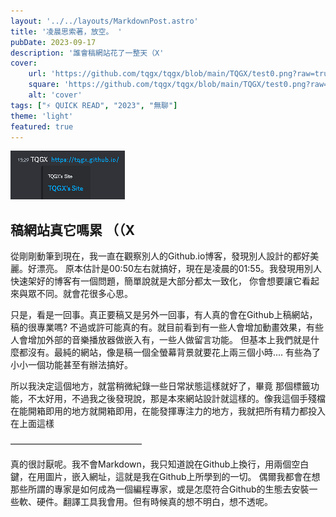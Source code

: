 ```yaml
---
layout: '../../layouts/MarkdownPost.astro'
title: '凌晨思索著，放空。 '
pubDate: 2023-09-17
description: '誰會稿網站花了一整天（X'
cover:
    url: 'https://github.com/tqgx/tqgx/blob/main/TQGX/test0.png?raw=true=true'
    square: 'https://github.com/tqgx/tqgx/blob/main/TQGX/test0.png?raw=true'
    alt: 'cover'
tags: ["⚡ QUICK READ", "2023", "無聊"] 
theme: 'light'
featured: true
---
```



![|inline](https://github.com/tqgx/tqgx/blob/main/TQGX/test0.png?raw=true)

## 稿網站真它嗎累 （（X
從剛剛動筆到現在，我一直在觀察別人的Github.io博客，發現別人設計的都好美麗。好漂亮。
原本估計是00:50左右就搞好，現在是凌晨的01:55。我發現用別人快速架好的博客有一個問題，簡單說就是大部分都太一致化，
你會想要讓它看起來與眾不同。就會花很多心思。


只是，看是一回事。真正要稿又是另外一回事，有人真的會在Github上稿網站，稿的很專業嗎?
不過或許可能真的有。就目前看到有一些人會增加動畫效果，有些人會增加外部的音樂播放器做嵌入有，一些人做留言功能。
但基本上我們就是什麼都沒有。最純的網站，像是稿一個全螢幕背景就要花上兩三個小時.... 有些為了小小一個功能甚至有辦法搞好。


所以我決定這個地方，就當稍微紀錄一些日常狀態這樣就好了，畢竟
那個標籤功能，不太好用，不過我之後發現說，那是本來網站設計就這樣的。像我這個手殘檔
在能開箱即用的地方就開箱即用，在能發揮專注力的地方，我就把所有精力都投入在上面這樣


———————————————


真的很討厭呢。我不會Markdown，我只知道說在Github上換行，用兩個空白鍵，在用圖片，嵌入網址，這就是我在Github上所學到的一切。
偶爾我都會在想那些所謂的專家是如何成為一個編程專家，或是怎麼符合Github的生態去安裝一些軟、硬件。翻譯工具我會用。但有時候真的想不明白，想不透呢。

